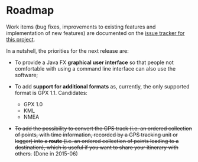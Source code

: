 # Roadmap

Work items (bug fixes, improvements to existing features and implementation of
new features) are documented on the
[issue tracker for this project](https://github.com/sosna/pinetrail/issues).

In a nutshell, the priorities for the next release are:

- To provide a Java FX **graphical user interface** so that people not
comfortable with using a command line interface can also use the software;

- To add **support for additional formats** as, currently, the only supported
format is GPX 1.1. Candidates:
  - GPX 1.0
  - KML
  - NMEA

- ~~To add the possibility to convert the GPS track (i.e. an ordered collection
of points, with time information, recorded by a GPS tracking unit or logger)
into a **route** (i.e. an ordered collection of points leading to a
destination), which is useful if you want to share your itinerary with others.~~
(Done in 2015-06)
